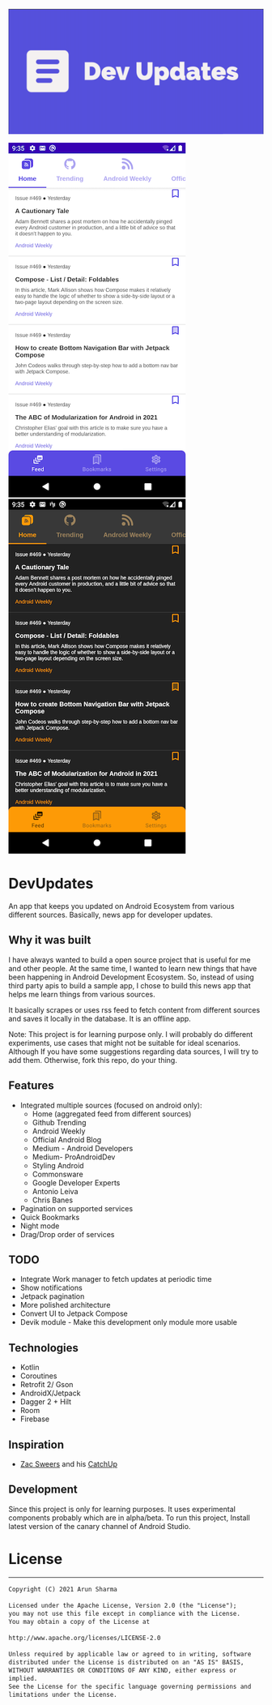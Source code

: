 <p>
<img src="https://github.com/DroidNinja/DevUpdates/blob/master/art/banner.png?raw=true"/>
</p>

<p>
<img src="https://github.com/DroidNinja/DevUpdates/blob/master/art/light_theme.png?raw=true"/>

<img src="https://github.com/DroidNinja/DevUpdates/blob/master/art/dark_theme.png?raw=true"/>
</p>

DevUpdates
=======

An app that keeps you updated on Android Ecosystem from various different sources. Basically, news app for developer updates.

## Why it was built
I have always wanted to build a open source project that is useful for me and other people. At the same time, I wanted to learn
new things that have been happening in Android Development Ecosystem. So, instead of using third party apis to build a sample app, I chose 
to build this news app that helps me learn things from various sources.

It basically scrapes or uses rss feed to fetch content from different sources and saves it locally in the database. It is an offline app.

Note: This project is for learning purpose only. I will probably do different experiments, use cases that might not be suitable for ideal scenarios.
Although If you have some suggestions regarding data sources, I will try to add them. Otherwise, fork this repo, do your thing.

## Features

- Integrated multiple sources (focused on android only):
    - Home (aggregated feed from different sources)
    - Github Trending 
    - Android Weekly
    - Official Android Blog
    - Medium - Android Developers
    - Medium- ProAndroidDev
    - Styling Android
    - Commonsware
    - Google Developer Experts
    - Antonio Leiva
    - Chris Banes
- Pagination on supported services
- Quick Bookmarks  
- Night mode
- Drag/Drop order of services

## TODO
- Integrate Work manager to fetch updates at periodic time
- Show notifications
- Jetpack pagination
- More polished architecture
- Convert UI to Jetpack Compose
- Devik module - Make this development only module more usable


## Technologies

- Kotlin
- Coroutines  
- Retrofit 2/ Gson
- AndroidX/Jetpack
- Dagger 2 + Hilt
- Room
- Firebase

## Inspiration

- [Zac Sweers](https://twitter.com/ZacSweers) and his [CatchUp](https://github.com/ZacSweers/CatchUp)

## Development

Since this project is only for learning purposes. It uses experimental components probably which are in 
alpha/beta. To run this project, Install latest version of the canary channel of Android Studio.

# License
-------

	Copyright (C) 2021 Arun Sharma

	Licensed under the Apache License, Version 2.0 (the "License");
	you may not use this file except in compliance with the License.
	You may obtain a copy of the License at

	http://www.apache.org/licenses/LICENSE-2.0

	Unless required by applicable law or agreed to in writing, software
	distributed under the License is distributed on an "AS IS" BASIS,
	WITHOUT WARRANTIES OR CONDITIONS OF ANY KIND, either express or implied.
	See the License for the specific language governing permissions and
	limitations under the License.